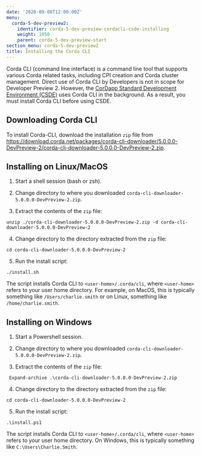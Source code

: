 ```yaml
---
date: '2020-09-08T12:00:00Z'
menu:
  corda-5-dev-preview2:
    identifier: corda-5-dev-preview-cordacli-csde-installing
    weight: 1050
    parent: corda-5-dev-preview-start
section_menu: corda-5-dev-preview2
title: Installing the Corda CLI
---
```

Corda CLI (command line interface) is a command line tool that supports various Corda related tasks, including CPI creation and Corda cluster management.
Direct use of Corda CLI by Developers is not in scope for Developer Preview 2. However, the [CorDapp Standard Development Environment (CSDE)](../cordapp-standard-development-environment/csde.html) uses Corda CLI in the background.
As a result, you must install Corda CLI before using CSDE.

## Downloading Corda CLI
To install Corda-CLI, download the installation `zip` file from https://download.corda.net/packages/corda-cli-downloader/5.0.0.0-DevPreview-2/corda-cli-downloader-5.0.0.0-DevPreview-2.zip.

## Installing on Linux/MacOS

1. Start a shell session (bash or zsh).

2. Change directory to where you downloaded `corda-cli-downloader-5.0.0.0-DevPreview-2.zip`.

3. Extract the contents of the `zip` file:

```shell
unzip ./corda-cli-downloader-5.0.0.0-DevPreview-2.zip -d corda-cli-downloader-5.0.0.0-DevPreview-2
```

4. Change directory to the directory extracted from the `zip` file:

```shell
cd corda-cli-downloader-5.0.0.0-DevPreview-2
```

5. Run the install script:

```shell
./install.sh
```

   The script installs Corda CLI to `<user-home>/.corda/cli`, where `<user-home>` refers to your user home directory. For example, on MacOS, this is typically something like `/Users/charlie.smith` or on Linux, something like `/home/charlie.smith`.

## Installing on Windows

1. Start a Powershell session.

2. Change directory to where you downloaded `corda-cli-downloader-5.0.0.0-DevPreview-2.zip`.

3. Extract the contents of the `zip` file:

```shell
 Expand-archive .\corda-cli-downloader-5.0.0.0-DevPreview-2.zip
```

4. Change directory to the directory extracted from the `zip` file:

```shell
cd corda-cli-downloader-5.0.0.0-DevPreview-2
```

5. Run the install script:

```shell
.\install.ps1
```

   The script installs Corda CLI to `<user-home>/.corda/cli`, where `<user-home>` refers to your user home directory. On Windows, this is typically something like `C:\Users\Charlie.Smith`.
<!-- For information about working directly with the Corda CLI, see [Corda CLI](../developing/corda-cli/overview.html).-->
